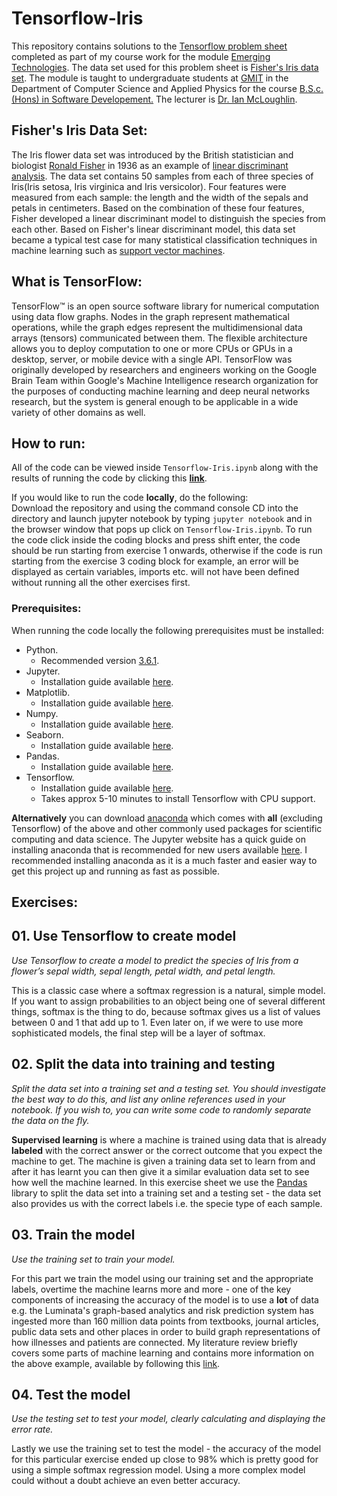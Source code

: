 # Tensorflow-Iris
This repository contains solutions to the [Tensorflow problem sheet](https://emerging-technologies.github.io/problems/tensorflow.html) completed as part of my course work for the module [Emerging Technologies](https://emerging-technologies.github.io/). The data set used for this problem sheet is [Fisher's Iris data set](https://en.wikipedia.org/wiki/Iris_flower_data_set). The module is taught to undergraduate students at [GMIT](http://www.gmit.ie/) in the Department of Computer Science and Applied Physics for the course [B.S.c. (Hons) in Software Developement.](https://www.gmit.ie/software-development/bachelor-science-honours-software-development) The lecturer is  [Dr. Ian McLoughlin](https://ianmcloughlin.github.io/).

## Fisher's Iris Data Set:
The Iris flower data set was introduced by the British statistician and biologist [Ronald Fisher](https://en.wikipedia.org/wiki/Ronald_Fisher) in 1936 as an example of [linear discriminant analysis](https://en.wikipedia.org/wiki/Linear_discriminant_analysis). The data set contains 50 samples from each of three species of Iris(Iris setosa, Iris virginica and Iris versicolor). Four features were measured from each sample: the length and the width of the sepals and petals in centimeters. Based on the combination of these four features, Fisher developed a linear discriminant model to distinguish the species from each other. Based on Fisher's linear discriminant model, this data set became a typical test case for many statistical classification techniques in machine learning such as [support vector machines](https://en.wikipedia.org/wiki/Support_vector_machine).

## What is TensorFlow: 
TensorFlow™ is an open source software library for numerical computation using data flow graphs. Nodes in the graph represent mathematical operations, while the graph edges represent the multidimensional data arrays (tensors) communicated between them. The flexible architecture allows you to deploy computation to one or more CPUs or GPUs in a desktop, server, or mobile device with a single API. TensorFlow was originally developed by researchers and engineers working on the Google Brain Team within Google's Machine Intelligence research organization for the purposes of conducting machine learning and deep neural networks research, but the system is general enough to be applicable in a wide variety of other domains as well.

## How to run:
All of the code can be viewed inside `Tensorflow-Iris.ipynb` along with the results of running the code by clicking this **[link](https://github.com/RicardsGraudins/Tensorflow-Iris/blob/master/Tensorflow-Iris.ipynb)**.

If you would like to run the code **locally**, do the following:  
Download the repository and using the command console CD into the directory and launch jupyter notebook by typing `jupyter notebook` and in the browser window that pops up click on `Tensorflow-Iris.ipynb`. To run the code click inside the coding blocks and press shift enter, the code should be run starting from exercise 1 onwards, otherwise if the code is run starting from the exercise 3 coding block for example, an error will be displayed as certain variables, imports etc. will not have been defined without running all the other exercises first.

### Prerequisites:
When running the code locally the following prerequisites must be installed:  
* Python.  
  - Recommended version [3.6.1](https://www.python.org/downloads/release/python-361/).
* Jupyter.  
  - Installation guide available [here](http://jupyter.readthedocs.io/en/latest/install.html).
* Matplotlib.  
  - Installation guide available [here](https://matplotlib.org/downloads.html).
* Numpy.  
  - Installation guide available [here](http://www.numpy.org/).
* Seaborn.  
  - Installation guide available [here](https://seaborn.pydata.org/installing.html).
* Pandas.
  - Installation guide available [here](https://pandas.pydata.org/pandas-docs/stable/install.html).
* Tensorflow.
  - Installation guide available [here](https://www.tensorflow.org/install/).
  - Takes approx 5-10 minutes to install Tensorflow with CPU support.

**Alternatively** you can download [anaconda](https://anaconda.org/anaconda/python) which comes with **all** (excluding Tensorflow) of the above and other commonly used packages for scientific computing and data science. The Jupyter website has a quick guide on installing anaconda that is recommended for new users available [here](http://jupyter.readthedocs.io/en/latest/install.html). I recommended installing anaconda as it is a much faster and easier way to get this project up and running as fast as possible.


## Exercises: 
## 01. Use Tensorflow to create model
*Use Tensorflow to create a model to predict the species of Iris from a flower’s sepal width, sepal length, petal width, and petal length.*  

This is a classic case where a softmax regression is a natural, simple model. If you want to assign probabilities to an object being one of several different things, softmax is the thing to do, because softmax gives us a list of values between 0 and 1 that add up to 1. Even later on, if we were to use more sophisticated models, the final step will be a layer of softmax.
## 02. Split the data into training and testing 
*Split the data set into a training set and a testing set. You should investigate the best way to do this, and list any online references used in your notebook. If you wish to, you can write some code to randomly separate the data on the fly.*

**Supervised learning**  is where a machine is trained using data that is already **labeled** with the correct answer or the correct outcome that you expect the machine to get. The machine is given a training data set to learn from and after it has learnt you can then give it a similar evaluation data set to see how well the machine learned. In this exercise sheet we use the [Pandas](https://pandas.pydata.org/) library to split the data set into a training set and a testing set - the data set also provides us with the correct labels i.e. the specie type of each sample.
## 03. Train the model 
*Use the training set to train your model.*

For this part we train the model using our training set and the appropriate labels, overtime the machine learns more and more - one of the key components of increasing the accuracy of the model is to use a **lot** of data e.g. the Luminata's graph-based analytics and risk prediction system has ingested more than 160 million data points from textbooks, journal articles, public data sets and other places in order to build graph representations of how illnesses and patients are connected. My literature review briefly covers some parts of machine learning and contains more information on the above example, available by following this [link](https://github.com/RicardsGraudins/Research-Methodologies-in-Computing/blob/master/Literature%20Review/Evolution%20of%20Artificial%20Inteligence.pdf).
## 04. Test the model
*Use the testing set to test your model, clearly calculating and displaying the error rate.*

Lastly we use the training set to test the model - the accuracy of the model for this particular exercise ended up close to 98% which is pretty good for using a simple softmax regression model. Using a more complex model could without a doubt achieve an even better accuracy.
